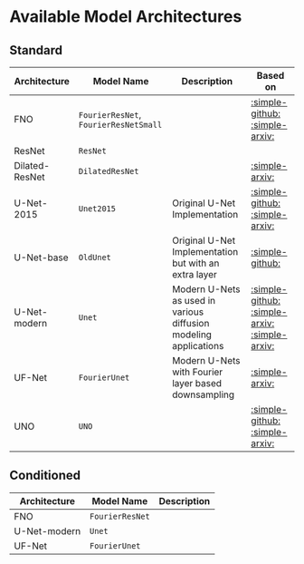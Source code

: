 # Available Model Architectures

## Standard

| Architecture | Model Name | Description | Based on |
| ------------ | ---------- | ----------- | -------- |
| FNO          |    `FourierResNet`, `FourierResNetSmall`        |             |     [:simple-github:](https://github.com/zongyi-li/fourier_neural_operator) [:simple-arxiv:](https://arxiv.org/abs/2010.08895)     |
| ResNet       |    `ResNet`        |             |          |
| Dilated-ResNet |  `DilatedResNet`         |             |    [:simple-arxiv:](https://arxiv.org/abs/2112.15275)      |
| U-Net-2015   |  `Unet2015`          |  Original U-Net Implementation           |  [:simple-github:](https://github.com/pdebench/PDEBench/blob/main/pdebench/models/unet/unet.py)    [:simple-arxiv:](https://openreview.net/forum?id=dh_MkX0QfrK)    |
| U-Net-base   |  `OldUnet`          |  Original U-Net Implementation but with an extra layer           |  [:simple-github:]()        |
| U-Net-modern |  `Unet`          | Modern U-Nets as used in various diffusion modeling applications            |  [:simple-github:](https://github.com/labmlai/annotated_deep_learning_paper_implementations/blob/master/labml_nn/diffusion/ddpm/unet.py) [:simple-arxiv:](https://arxiv.org/abs/2006.11239)   [:simple-arxiv:](https://arxiv.org/abs/2102.09672)   |
| UF-Net       |   `FourierUnet`         | Modern U-Nets with Fourier layer based downsampling            |   [:simple-arxiv:](https://arxiv.org/abs/2209.15616)       |
| UNO          |   `UNO`         |              | [:simple-github:](https://github.com/ashiq24/UNO) [:simple-arxiv:](https://arxiv.org/abs/2204.11127)         |


## Conditioned

| Architecture | Model Name | Description |
| ------------ | ---------- | ----------- |
| FNO          |  `FourierResNet`          |             |
| U-Net-modern |  `Unet`          |             |
| UF-Net       |  `FourierUnet`          |             |
